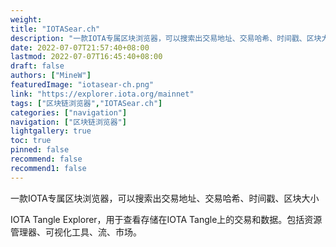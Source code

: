 ```yaml
---
weight: 
title: "IOTASear.ch"
description: "一款IOTA专属区块浏览器，可以搜索出交易地址、交易哈希、时间戳、区块大小"
date: 2022-07-07T21:57:40+08:00
lastmod: 2022-07-07T16:45:40+08:00
draft: false
authors: ["MineW"]
featuredImage: "iotasear-ch.png"
link: "https://explorer.iota.org/mainnet"
tags: ["区块链浏览器","IOTASear.ch"]
categories: ["navigation"]
navigation: ["区块链浏览器"]
lightgallery: true
toc: true
pinned: false
recommend: false
recommend1: false
---
```


一款IOTA专属区块浏览器，可以搜索出交易地址、交易哈希、时间戳、区块大小

‎IOTA Tangle Explorer，用于查看存储在IOTA Tangle上的交易和数据。包括资源管理器、可视化工具、流、市场。‎